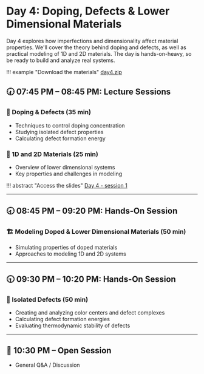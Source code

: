 # Day 4: Doping, Defects & Lower Dimensional Materials

Day 4 explores how imperfections and dimensionality affect material properties. We'll cover the theory behind doping and defects, as well as practical modeling of 1D and 2D materials. The day is hands-on-heavy, so be ready to build and analyze real systems.

!!! example "Download the materials"
    [day4.zip](https://drive.google.com/file/d/1_3CD090S74uO9vBF1wonQVN1st4Cj1Fo/view?usp=sharing)

## 🕢 07:45 PM – 08:45 PM: Lecture Sessions

### 🧬 Doping & Defects (35 min)
- Techniques to control doping concentration
- Studying isolated defect properties
- Calculating defect formation energy

### 🧻 1D and 2D Materials (25 min)
- Overview of lower dimensional systems
- Key properties and challenges in modeling

!!! abstract "Access the slides"
    [Day 4 - session 1](https://docs.google.com/presentation/d/1ENBx3omGVqnMGhlYW6SCmuC3C8bR6njv-sJ94NnBWy4/edit?usp=sharing)

---

## 🕣 08:45 PM – 09:20 PM: Hands-On Session

### 🏗️ Modeling Doped & Lower Dimensional Materials (50 min)
- Simulating properties of doped materials
- Approaches to modeling 1D and 2D systems

---

## 🕤 09:30 PM – 10:20 PM: Hands-On Session

### 🧾 Isolated Defects (50 min)
- Creating and analyzing color centers and defect complexes
- Calculating defect formation energies
- Evaluating thermodynamic stability of defects

---

## 🧩 10:30 PM – Open Session
- General Q&A / Discussion
